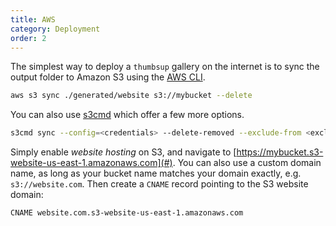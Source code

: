 ```yaml
---
title: AWS
category: Deployment
order: 2
---
```


The simplest way to deploy a `thumbsup` gallery on the internet is to sync
the output folder to Amazon S3 using the [AWS CLI](http://aws.amazon.com/cli/).

```bash
aws s3 sync ./generated/website s3://mybucket --delete
```

You can also use [s3cmd](http://s3tools.org/) which offer a few more options.

```bash
s3cmd sync --config=<credentials> --delete-removed --exclude-from <exclude-file> ./generated/website/ s3://mybucket/
```

Simply enable *website hosting* on S3, and navigate to [https://mybucket.s3-website-us-east-1.amazonaws.com](#).
You can also use a custom domain name, as long as your bucket name matches your domain exactly, e.g. `s3://website.com`.
Then create a `CNAME` record pointing to the S3 website domain:

```
CNAME website.com.s3-website-us-east-1.amazonaws.com
```

